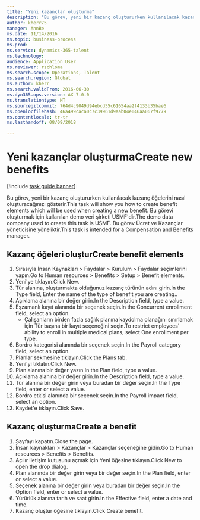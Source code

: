 ```yaml
--- 
title: "Yeni kazançlar oluşturma"
description: "Bu görev, yeni bir kazanç oluştururken kullanılacak kazanç öğelerini nasıl oluşturacağınızı gösterir."
author: kherr75
manager: AnnBe
ms.date: 11/14/2016
ms.topic: business-process
ms.prod: 
ms.service: dynamics-365-talent
ms.technology: 
audience: Application User
ms.reviewer: rschloma
ms.search.scope: Operations, Talent
ms.search.region: Global
ms.author: kherr
ms.search.validFrom: 2016-06-30
ms.dyn365.ops.version: AX 7.0.0
ms.translationtype: HT
ms.sourcegitcommit: 764d4c9049d94ebcd55c61654aa2f4133b35bae6
ms.openlocfilehash: 46a499caca0c7c39961d9aab04e046aa067f9779
ms.contentlocale: tr-tr
ms.lasthandoff: 08/09/2018

---
```

# <a name="create-new-benefits"></a><span data-ttu-id="983ed-103">Yeni kazançlar oluşturma</span><span class="sxs-lookup"><span data-stu-id="983ed-103">Create new benefits</span></span>

[!include [task guide banner](../../includes/task-guide-banner.md)]

<span data-ttu-id="983ed-104">Bu görev, yeni bir kazanç oluştururken kullanılacak kazanç öğelerini nasıl oluşturacağınızı gösterir.</span><span class="sxs-lookup"><span data-stu-id="983ed-104">This task will show you how to create benefit elements which will be used when creating a new benefit.</span></span> <span data-ttu-id="983ed-105">Bu görevi oluşturmak için kullanılan demo veri şirketi USMF'dir.</span><span class="sxs-lookup"><span data-stu-id="983ed-105">The demo data company used to create this task is USMF.</span></span> <span data-ttu-id="983ed-106">Bu görev Ücret ve Kazançlar yöneticisine yöneliktir.</span><span class="sxs-lookup"><span data-stu-id="983ed-106">This task is intended for a Compensation and Benefits manager.</span></span>


## <a name="create-benefit-elements"></a><span data-ttu-id="983ed-107">Kazanç öğeleri oluştur</span><span class="sxs-lookup"><span data-stu-id="983ed-107">Create benefit elements</span></span>
1. <span data-ttu-id="983ed-108">Sırasıyla İnsan Kaynakları > Faydalar > Kurulum > Faydalar seçimlerini yapın.</span><span class="sxs-lookup"><span data-stu-id="983ed-108">Go to Human resources > Benefits > Setup > Benefit elements.</span></span>
2. <span data-ttu-id="983ed-109">Yeni'ye tıklayın.</span><span class="sxs-lookup"><span data-stu-id="983ed-109">Click New.</span></span>
3. <span data-ttu-id="983ed-110">Tür alanına, oluşturmakta olduğunuz kazanç türünün adını girin.</span><span class="sxs-lookup"><span data-stu-id="983ed-110">In the Type field, Enter the name of the type of benefit you are creating..</span></span>
4. <span data-ttu-id="983ed-111">Açıklama alanına bir değer girin.</span><span class="sxs-lookup"><span data-stu-id="983ed-111">In the Description field, type a value.</span></span>
5. <span data-ttu-id="983ed-112">Eşzamanlı kayıt alanında bir seçenek seçin.</span><span class="sxs-lookup"><span data-stu-id="983ed-112">In the Concurrent enrollment field, select an option.</span></span>
    * <span data-ttu-id="983ed-113">Çalışanların birden fazla sağlık planına kaydolma olanağını sınırlamak için Tür başına bir kayıt seçeneğini seçin.</span><span class="sxs-lookup"><span data-stu-id="983ed-113">To restrict employees' ability to enroll in multiple medical plans, select One enrollment per type.</span></span>  
6. <span data-ttu-id="983ed-114">Bordro kategorisi alanında bir seçenek seçin.</span><span class="sxs-lookup"><span data-stu-id="983ed-114">In the Payroll category field, select an option.</span></span>
7. <span data-ttu-id="983ed-115">Planlar sekmesine tıklayın.</span><span class="sxs-lookup"><span data-stu-id="983ed-115">Click the Plans tab.</span></span>
8. <span data-ttu-id="983ed-116">Yeni'yi tıklatın.</span><span class="sxs-lookup"><span data-stu-id="983ed-116">Click New.</span></span>
9. <span data-ttu-id="983ed-117">Plan alanına bir değer yazın.</span><span class="sxs-lookup"><span data-stu-id="983ed-117">In the Plan field, type a value.</span></span>
10. <span data-ttu-id="983ed-118">Açıklama alanına bir değer girin.</span><span class="sxs-lookup"><span data-stu-id="983ed-118">In the Description field, type a value.</span></span>
11. <span data-ttu-id="983ed-119">Tür alanına bir değer girin veya buradan bir değer seçin.</span><span class="sxs-lookup"><span data-stu-id="983ed-119">In the Type field, enter or select a value.</span></span>
12. <span data-ttu-id="983ed-120">Bordro etkisi alanında bir seçenek seçin.</span><span class="sxs-lookup"><span data-stu-id="983ed-120">In the Payroll impact field, select an option.</span></span>
13. <span data-ttu-id="983ed-121">Kaydet'e tıklayın.</span><span class="sxs-lookup"><span data-stu-id="983ed-121">Click Save.</span></span>

## <a name="create-a-benefit"></a><span data-ttu-id="983ed-122">Kazanç oluşturma</span><span class="sxs-lookup"><span data-stu-id="983ed-122">Create a benefit</span></span>
1. <span data-ttu-id="983ed-123">Sayfayı kapatın.</span><span class="sxs-lookup"><span data-stu-id="983ed-123">Close the page.</span></span>
2. <span data-ttu-id="983ed-124">İnsan kaynakları > Kazançlar > Kazançlar seçeneğine gidin.</span><span class="sxs-lookup"><span data-stu-id="983ed-124">Go to Human resources > Benefits > Benefits.</span></span>
3. <span data-ttu-id="983ed-125">Açılır iletişim kutusunu açmak için Yeni öğesine tıklayın.</span><span class="sxs-lookup"><span data-stu-id="983ed-125">Click New to open the drop dialog.</span></span>
4. <span data-ttu-id="983ed-126">Plan alanında bir değer girin veya bir değer seçin.</span><span class="sxs-lookup"><span data-stu-id="983ed-126">In the Plan field, enter or select a value.</span></span>
5. <span data-ttu-id="983ed-127">Seçenek alanına bir değer girin veya buradan bir değer seçin.</span><span class="sxs-lookup"><span data-stu-id="983ed-127">In the Option field, enter or select a value.</span></span>
6. <span data-ttu-id="983ed-128">Yürürlük alanına tarih ve saat girin.</span><span class="sxs-lookup"><span data-stu-id="983ed-128">In the Effective field, enter a date and time.</span></span>
7. <span data-ttu-id="983ed-129">Kazanç oluştur öğesine tıklayın.</span><span class="sxs-lookup"><span data-stu-id="983ed-129">Click Create benefit.</span></span>


